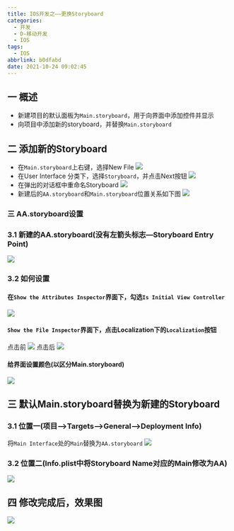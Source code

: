 ```yaml
---
title: IOS开发之——更换Storyboard
categories:
  - 开发
  - D-移动开发
  - IOS
tags:
  - IOS
abbrlink: b0dfabd
date: 2021-10-24 09:02:45
---
```

## 一 概述

* 新建项目的默认面板为`Main.storyboard`，用于向界面中添加控件并显示
* 向项目中添加新的storyboard，并替换`Main.storyboard`

<!--more-->

## 二 添加新的Storyboard

* 在`Main.storyboard`上右键，选择New File
  ![][1]
* 在User Interface 分类下，选择`Storyboard`，并点击Next按钮
  ![][2]
* 在弹出的对话框中重命名Storyboard
  ![][3]
* 新建后的`AA.storyboard`和`Main.storyboard`位置关系如下图
  ![][4]

### 三 AA.storyboard设置

### 3.1 新建的AA.storyboard(没有左箭头标志—Storyboard Entry Point)

![][5]

### 3.2 如何设置

#### 在`Show the Attributes Inspector`界面下，勾选`Is Initial View Controller`
![][6]
#### `Show the File Inspector`界面下，点击Localization下的`Localization`按钮

点击前
![][7]
点击后
![][8]

#### 给界面设置颜色(以区分Main.storyboard)
![][9]

## 三 默认Main.storyboard替换为新建的Storyboard

### 3.1 位置一(项目—>Targets—>General—>Deployment Info)

将`Main Interface`处的`Main`替换为`AA.storyboard`
![][10]

### 3.2 位置二(Info.plist中将Storyboard Name对应的Main修改为AA)
![][11]

## 四 修改完成后，效果图
![][12]



[1]:https://cdn.jsdelivr.net/gh/pgzxc/cdn@master/blog-ios/ios-storyboard-right-new-file.png
[2]:https://cdn.jsdelivr.net/gh/pgzxc/cdn@master/blog-ios/ios-storyboard-user-interface-new.png
[3]:https://cdn.jsdelivr.net/gh/pgzxc/cdn@master/blog-ios/ios-storyboard-named-storyboard.png
[4]:https://cdn.jsdelivr.net/gh/pgzxc/cdn@master/blog-ios/ios-storyboard-main-new-relation.png
[5]:https://cdn.jsdelivr.net/gh/pgzxc/cdn@master/blog-ios/ios-storyboard-new-view.png
[6]:https://cdn.jsdelivr.net/gh/pgzxc/cdn@master/blog-ios/ios-storyboard-new-init-view-controller.png
[7]:https://cdn.jsdelivr.net/gh/pgzxc/cdn@master/blog-ios/ios-storyboard-new-localization-before.png
[8]:https://cdn.jsdelivr.net/gh/pgzxc/cdn@master/blog-ios/ios-storyboard-new-localization-after.png
[9]:https://cdn.jsdelivr.net/gh/pgzxc/cdn@master/blog-ios/ios-storyboard-new-background.png
[10]:https://cdn.jsdelivr.net/gh/pgzxc/cdn@master/blog-ios/ios-storyboard-main-interface-replace.png
[11]:https://cdn.jsdelivr.net/gh/pgzxc/cdn@master/blog-ios/ios-storyboard-info-plist-modify.png
[12]:https://cdn.jsdelivr.net/gh/pgzxc/cdn@master/blog-ios/ios-storyboard-new-monitor-view.png